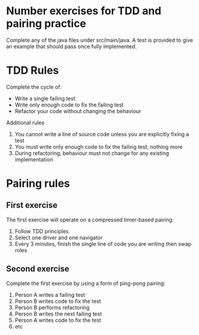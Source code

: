 # Number exercises for TDD and pairing practice

Complete any of the java files under src/main/java. A test is provided to give an example that should pass once fully implemented.

# TDD Rules

Complete the cycle of:
- Write a single failing test
- Write only enough code to fix the failing test 
- Refactor your code without changing the behaviour

Additional rules
1. You cannot write a line of source code unless you are explicitly fixing a test
2. You must write only enough code to fix the failing test, nothing more
3. During refactoring, behaviour must not change for any existing implementation

# Pairing rules

## First exercise

The first exercise will operate on a compressed timer-based pairing:
1. Follow TDD principles
2. Select one driver and one navigator
3. Every 3 minutes, finish the single line of code you are writing then swap roles

## Second exercise

Complete the first exercise by using a form of ping-pong pairing:
1. Person A writes a failing test
2. Person B writes code to fix the test
3. Person B performs refactoring
4. Person B writes the next failing test
5. Person A writes code to fix the test
6. etc